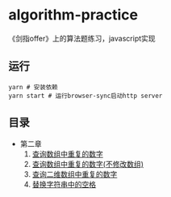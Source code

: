 # algorithm-practice
《剑指offer》上的算法题练习，javascript实现

## 运行

```shell
yarn # 安装依赖
yarn start # 运行browser-sync启动http server
```

## 目录

- 第二章
    1. [查询数组中重复的数字](https://github.com/xlkang/algorithm-practice/blob/master/main/findRepeatNum.js)
    2. [查询数组中重复的数字(不修改数组)](https://github.com/xlkang/algorithm-practice/blob/master/main/findRepeatNumDontModify.js)
    3. [查询二维数组中重复的数字](https://github.com/xlkang/algorithm-practice/blob/master/main/findTwoDigitArray.js)
    4. [替换字符串中的空格](https://github.com/xlkang/algorithm-practice/blob/master/main/StringReplaceSpace.js)
